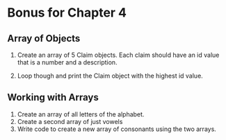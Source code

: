 # Bonus for Chapter 4

## Array of Objects

1. Create an array of 5 Claim objects.
Each claim should have an id value that is a number and a description.  

1. Loop though and print the Claim object with the highest id value.

## Working with Arrays

1. Create an array of all letters of the alphabet.
1. Create a second array of just vowels
1. Write code to create a new array of consonants using the two arrays.
